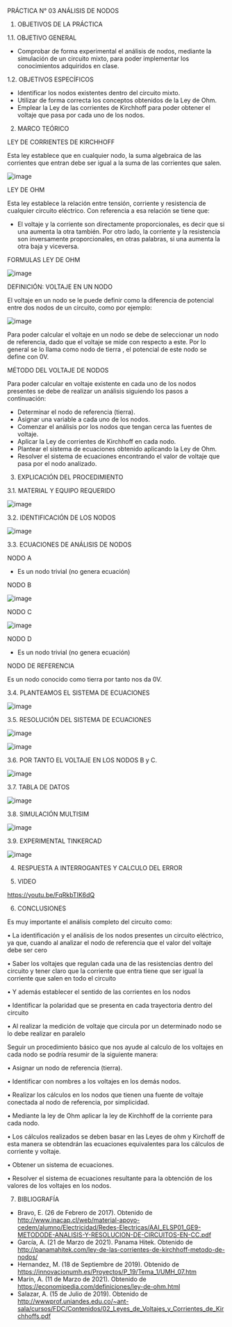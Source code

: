 PRÁCTICA N° 03 ANÁLISIS DE NODOS

1. OBJETIVOS DE LA PRÁCTICA 

1.1. OBJETIVO GENERAL

- Comprobar de forma experimental el análisis de nodos, mediante la simulación de un circuito mixto, para poder implementar los conocimientos adquiridos en clase.

1.2. OBJETIVOS ESPECÍFICOS

- Identificar los nodos existentes dentro del circuito mixto.
- Utilizar de forma correcta los conceptos obtenidos de la Ley de Ohm.
- Emplear la Ley de las corrientes de Kirchhoff para poder obtener el voltaje que pasa por cada uno de los nodos.

2. MARCO TEÓRICO

LEY DE CORRIENTES DE KIRCHHOFF

Esta ley establece que en cualquier nodo, la suma algebraica de las corrientes que entran debe ser igual a la suma de las corrientes que salen.

![image](https://user-images.githubusercontent.com/94008521/144301738-17fa208c-40f2-4f48-b12e-7c0d5e6c33b3.png)

LEY DE OHM

Esta ley establece la relación entre tensión, corriente y resistencia de cualquier circuito eléctrico. Con referencia a esa relación se tiene que:

- El voltaje y la corriente son directamente proporcionales, es decir que si una aumenta la otra también. Por otro lado, la corriente y la resistencia son inversamente proporcionales, en otras palabras, si una aumenta la otra baja y viceversa. 

FORMULAS LEY DE OHM

![image](https://user-images.githubusercontent.com/94008521/144302747-18c195e3-f57c-4741-aa1f-6ac7d360edba.png)

DEFINICIÓN: VOLTAJE EN UN NODO

El voltaje en un nodo se le puede definir como la diferencia de potencial entre dos nodos de un circuito, como por ejemplo:

![image](https://user-images.githubusercontent.com/94008521/144297026-33ae8f3b-30c6-47cc-8802-3672c9805dee.png)

Para poder calcular el voltaje en un nodo se debe de seleccionar un nodo de referencia, dado que el voltaje se mide con respecto a este. Por lo general se lo llama como nodo de tierra , el potencial de este nodo se define con 0V.

MÉTODO DEL VOLTAJE DE NODOS

Para poder calcular en voltaje existente en cada uno de los nodos presentes se debe de realizar un análisis siguiendo los pasos a continuación:

- Determinar el nodo de referencia (tierra).
- Asignar una variable a cada uno de los nodos.
- Comenzar el análisis por los nodos que tengan cerca las fuentes de voltaje.
- Aplicar la Ley de corrientes de Kirchhoff en cada nodo.
- Plantear el sistema de ecuaciones obtenido aplicando la Ley de Ohm.
- Resolver el sistema de ecuaciones encontrando el valor de voltaje que pasa por el nodo analizado.

3. EXPLICACIÓN DEL PROCEDIMIENTO

3.1. MATERIAL Y EQUIPO REQUERIDO

![image](https://user-images.githubusercontent.com/94008521/144334652-8696b2e6-7980-4213-8158-ce4ffe258a72.png)

3.2. IDENTIFICACIÓN DE LOS NODOS

![image](https://user-images.githubusercontent.com/94008521/144304043-bf3f8e49-3e95-488f-af7c-f668d5abb084.png)

3.3. ECUACIONES DE ANÁLISIS DE NODOS 

NODO A

- Es un nodo trivial (no genera ecuación)

NODO B

![image](https://user-images.githubusercontent.com/94008521/144324371-f131017d-7a96-4f66-99ae-2d352b9e612c.png)

NODO C

![image](https://user-images.githubusercontent.com/94008521/144324383-ec405b7c-a247-4612-b3cc-02632a152526.png)

NODO D

- Es un nodo trivial (no genera ecuación)

NODO DE REFERENCIA

Es un nodo conocido como tierra por tanto nos da 0V.

3.4. PLANTEAMOS EL SISTEMA DE ECUACIONES

![image](https://user-images.githubusercontent.com/94008521/144324451-f9b5e703-a280-40b8-88a6-e9457bdc29cb.png)

3.5. RESOLUCIÓN DEL SISTEMA DE ECUACIONES

![image](https://user-images.githubusercontent.com/94008521/144325113-ac434da6-ab4a-4bb0-905a-19545a81004e.png)

![image](https://user-images.githubusercontent.com/94008521/144325120-b4d0e90e-800a-434e-9a58-ecfc2efeec8e.png)

3.6. POR TANTO EL VOLTAJE EN LOS NODOS B y C.

![image](https://user-images.githubusercontent.com/94008521/144326498-0ed615ed-4114-4c1d-8de8-8744b2de1909.png)

3.7. TABLA DE DATOS 

![image](https://user-images.githubusercontent.com/94008521/144329712-13a50ce0-1641-4ffb-bd90-9be65c5b30dd.png)

3.8. SIMULACIÓN MULTISIM

![image](https://user-images.githubusercontent.com/94008521/144330333-a15630a0-0dad-4101-94af-6dad5ae922b6.png)

3.9. EXPERIMENTAL TINKERCAD

![image](https://user-images.githubusercontent.com/94008521/144330403-2678dd13-2dbe-4358-bf7e-d9f71eb8ae07.png)

4. RESPUESTA A INTERROGANTES Y CALCULO DEL ERROR

5. VIDEO

https://youtu.be/FqRkbTIK6dQ

6. CONCLUSIONES


Es muy importante el análisis completo del circuito como:

•	La identificación y el análisis de los nodos presentes un circuito eléctrico, ya que, cuando al analizar el nodo de referencia que el valor del voltaje debe ser cero

•	Saber los voltajes que regulan cada una de las resistencias dentro del circuito y tener claro que la corriente que entra tiene que ser igual la corriente que salen en todo el circuito

•	Y además establecer el sentido de las corrientes en los nodos

•	Identificar la polaridad que se presenta en cada trayectoria dentro del circuito

•	Al realizar la medición de voltaje que circula por un determinado nodo se lo debe realizar en paralelo


Seguir un procedimiento básico que nos ayude al calculo de los voltajes en cada nodo se podría resumir de la siguiente manera:

•	Asignar un nodo de referencia (tierra).

•	Identificar con nombres a los voltajes en los demás nodos.

•	Realizar los cálculos en los nodos  que tienen una fuente de voltaje conectada al nodo de referencia, por simplicidad.

•	Mediante la ley de Ohm aplicar la ley de Kirchhoff de la corriente para cada nodo.

•	Los cálculos realizados se deben basar en las Leyes de ohm y Kirchoff de esta manera se obtendrán las ecuaciones equivalentes para los cálculos de corriente y voltaje.

•	Obtener un sistema de ecuaciones.

•	Resolver el sistema de ecuaciones resultante para la obtención de los valores de los voltajes en los nodos.

7. BIBLIOGRAFÍA

-	Bravo, E. (26 de Febrero de 2017). Obtenido de http://www.inacap.cl/web/material-apoyo-cedem/alumno/Electricidad/Redes-Electricas/AAI_ELSP01_GE9-METODODE-ANALISIS-Y-RESOLUCION-DE-CIRCUITOS-EN-CC.pdf 
-	García, A. (21 de Marzo de 2021). Panama Hitek. Obtenido de http://panamahitek.com/ley-de-las-corrientes-de-kirchhoff-metodo-de-nodos/
-	Hernandez, M. (18 de Septiembre de 2019). Obtenido de https://innovacionumh.es/Proyectos/P_19/Tema_1/UMH_07.htm
-	Marín, A. (11 de Marzo de 2021). Obtenido de https://economipedia.com/definiciones/ley-de-ohm.html
-	Salazar, A. (15 de Julio de 2019). Obtenido de http://wwwprof.uniandes.edu.co/~ant-sala/cursos/FDC/Contenidos/02_Leyes_de_Voltajes_y_Corrientes_de_Kirchhoffs.pdf

